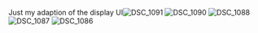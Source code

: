 Just my adaption of the display UI![DSC_1091](https://github.com/user-attachments/assets/b534205b-1d09-485d-bb39-267f1f11db08)
![DSC_1090](https://github.com/user-attachments/assets/4b0ba06a-ab71-4ffa-be33-1e12e6bf868e)
![DSC_1088](https://github.com/user-attachments/assets/03cb1f4f-a93a-4cb7-a6e9-2296301abd6c)
![DSC_1087](https://github.com/user-attachments/assets/6a892069-7b73-4b16-9044-08c92755d029)
![DSC_1086](https://github.com/user-attachments/assets/5e2ba4f6-c528-4c5b-b430-2b1a98af1e17)
